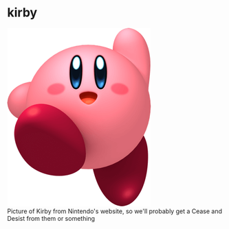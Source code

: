 # kirby

![jumping picture of Kirby](https://raw.githubusercontent.com/CruGlobal/kirby/master/kirby.png)  
Picture of Kirby from Nintendo's website, so we'll probably get 
a Cease and Desist from them or something